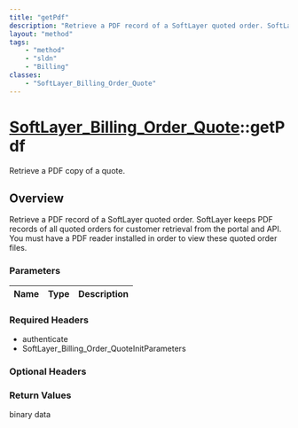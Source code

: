 ```yaml
---
title: "getPdf"
description: "Retrieve a PDF record of a SoftLayer quoted order. SoftLayer keeps PDF records of all quoted orders for customer retriev... "
layout: "method"
tags:
    - "method"
    - "sldn"
    - "Billing"
classes:
    - "SoftLayer_Billing_Order_Quote"
---
```

# [SoftLayer_Billing_Order_Quote](/reference/services/SoftLayer_Billing_Order_Quote)::getPdf

Retrieve a PDF copy of a quote.


## Overview 
Retrieve a PDF record of a SoftLayer quoted order. SoftLayer keeps PDF records of all quoted orders for customer retrieval from the portal and API. You must have a PDF reader installed in order to view these quoted order files. 

### Parameters 
|Name | Type | Description |
| --- | --- | --- |


### Required Headers
* authenticate
* SoftLayer_Billing_Order_QuoteInitParameters

### Optional Headers

### Return Values
binary data

